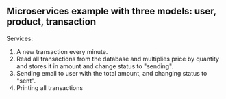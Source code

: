 ## Microservices example with three models: user, product, transaction

Services: 
1. A new transaction every minute.
2. Read all transactions from the database and multiplies price by quantity and stores it in amount and change status to "sending". 
3. Sending email to user with the total amount, and changing status to "sent".
4. Printing all transactions